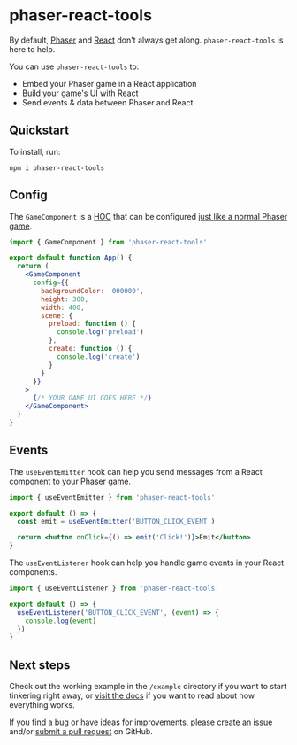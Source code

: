 # phaser-react-tools

By default, [Phaser][1] and [React][2] don't always get along. `phaser-react-tools` is here to help.

You can use `phaser-react-tools` to:

- Embed your Phaser game in a React application
- Build your game's UI with React
- Send events & data between Phaser and React

## Quickstart

To install, run:

`npm i phaser-react-tools`

## Config

The `GameComponent` is a [HOC][3] that can be configured [just like a normal Phaser game][4].

```jsx
import { GameComponent } from 'phaser-react-tools'

export default function App() {
  return (
    <GameComponent
      config={{
        backgroundColor: '000000',
        height: 300,
        width: 400,
        scene: {
          preload: function () {
            console.log('preload')
          },
          create: function () {
            console.log('create')
          }
        }
      }}
    >
      {/* YOUR GAME UI GOES HERE */}
    </GameComponent>
  )
}
```

## Events

The `useEventEmitter` hook can help you send messages from a React component to your Phaser game.

```jsx
import { useEventEmitter } from 'phaser-react-tools'

export default () => {
  const emit = useEventEmitter('BUTTON_CLICK_EVENT')

  return <button onClick={() => emit('Click!')}>Emit</button>
}
```

The `useEventListener` hook can help you handle game events in your React components.

```jsx
import { useEventListener } from 'phaser-react-tools'

export default () => {
  useEventListener('BUTTON_CLICK_EVENT', (event) => {
    console.log(event)
  })
}
```

## Next steps

Check out the working example in the `/example` directory if you want to start tinkering right away, or [visit the docs][5] if you want to read about how everything works.

If you find a bug or have ideas for improvements, please [create an issue][6] and/or [submit a pull request][7] on GitHub.

[1]: https://www.npmjs.com/package/phaser 'Phaser package'
[2]: https://www.npmjs.com/package/react 'React package'
[3]: https://reactjs.org/docs/higher-order-components.html 'Higher-order component'
[4]: https://photonstorm.github.io/phaser3-docs/Phaser.Types.Core.html#.GameConfig 'Phaser config docs'
[5]: https://google.com 'phaser-react-tools docs'
[6]: https://github.com/benrosen/phaser-react-tools/issues 'create an issue'
[7]: https://github.com/benrosen/phaser-react-tools/pulls 'submit a pull request'
